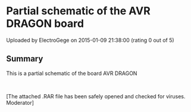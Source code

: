 # Partial schematic of the AVR DRAGON board

Uploaded by ElectroGege on 2015-01-09 21:38:00 (rating 0 out of 5)

## Summary

This is a partial schematic of the board AVR DRAGON


 


[The attached .RAR file has been safely opened and checked for viruses. Moderator]
